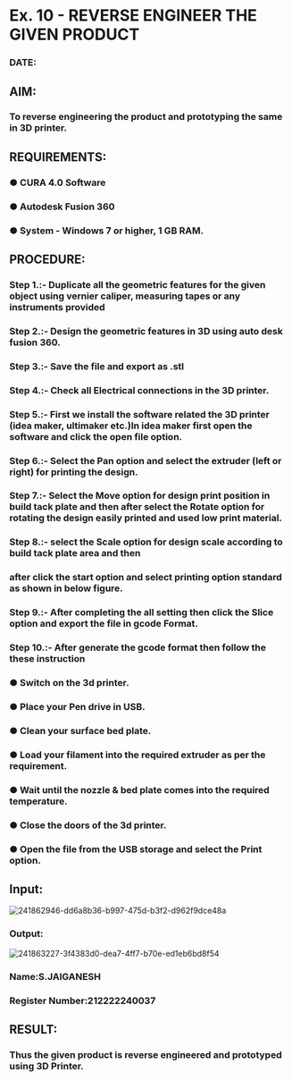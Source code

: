 # Ex. 10 - REVERSE ENGINEER THE GIVEN PRODUCT

### DATE: 

## AIM: 
### To reverse engineering the product and prototyping the same in 3D printer.

## REQUIREMENTS:
### ●	CURA 4.0 Software
### ●	 Autodesk Fusion 360
### ●	 System - Windows 7 or higher, 1 GB RAM.

## PROCEDURE:
### Step 1.:- Duplicate all the geometric features for the given object using vernier caliper, measuring tapes or any instruments provided
### Step 2.:- Design the geometric features in 3D using auto desk fusion 360.
### Step 3.:- Save the file and export as .stl
### Step 4.:- Check all Electrical connections in the 3D printer.
### Step 5.:- First we install the software related the 3D printer (idea maker, ultimaker etc.)In idea maker first open the software and click the open file option.
### Step 6.:- Select the Pan option and select the extruder (left or right) for printing the design.
### Step 7.:- Select the Move option for design print position in build tack plate and then after select the Rotate option for rotating the design easily printed and used low print material.
### Step 8.:- select the Scale option for design scale according to build tack plate area and then
### after click the start option and select printing option standard as shown in below figure.
### Step 9.:- After completing the all setting then click the Slice option and export the file in gcode Format.
### Step 10.:- After generate the gcode format then follow the these instruction 
  ###   ●	Switch on the 3d printer.
  ###   ●	Place your Pen drive in USB.
  ###   ●	Clean your surface bed plate.
  ###   ●	Load your filament into the required extruder as per the requirement.
  ###   ●	Wait until the nozzle & bed plate comes into the required temperature.
  ###   ●	Close the doors of the 3d printer.
  ###   ●	Open the file from the USB storage and select the Print option.

## Input:
![241862946-dd6a8b36-b997-475d-b3f2-d962f9dce48a](https://github.com/shalinikannan23/Ex.-10---REVERSE-ENGINEER-THE-GIVEN-PRODUCT/assets/118656529/0eb5f01a-9138-4cd3-8e2a-a83d4fc5d7c8)

### Output:
![241863227-3f4383d0-dea7-4ff7-b70e-ed1eb6bd8f54](https://github.com/shalinikannan23/Ex.-10---REVERSE-ENGINEER-THE-GIVEN-PRODUCT/assets/118656529/dd8faf15-7f46-4831-8aaa-b587c8d382eb)


### Name:S.JAIGANESH
### Register Number:212222240037

## RESULT:
###   Thus the given product is reverse engineered and prototyped using 3D Printer.
